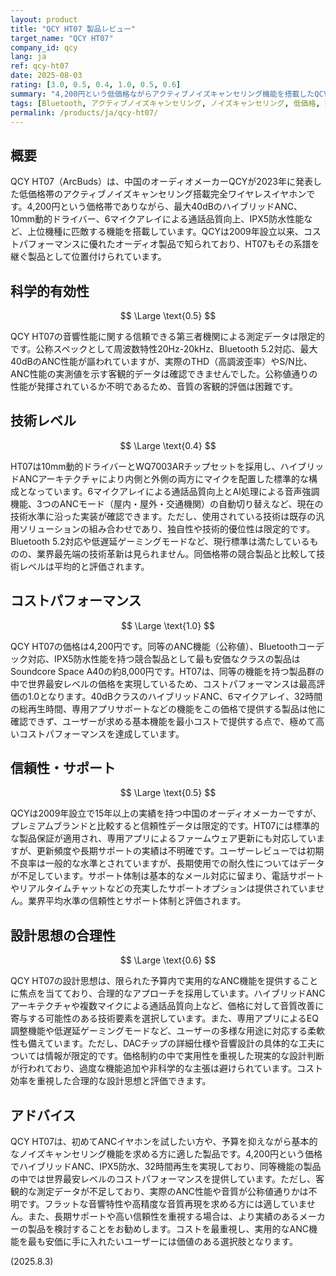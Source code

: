```yaml
---
layout: product
title: "QCY HT07 製品レビュー"
target_name: "QCY HT07"
company_id: qcy
lang: ja
ref: qcy-ht07
date: 2025-08-03
rating: [3.0, 0.5, 0.4, 1.0, 0.5, 0.6]
summary: "4,200円という低価格ながらアクティブノイズキャンセリング機能を搭載したQCY HT07は、同等機能製品の中で世界最安レベルを実現しており、コストパフォーマンスに優れた完全ワイヤレスイヤホンです。"
tags: [Bluetooth, アクティブノイズキャンセリング, ノイズキャンセリング, 低価格, 完全ワイヤレスイヤホン]
permalink: /products/ja/qcy-ht07/
---
```

## 概要

QCY HT07（ArcBuds）は、中国のオーディオメーカーQCYが2023年に発表した低価格帯のアクティブノイズキャンセリング搭載完全ワイヤレスイヤホンです。4,200円という価格帯でありながら、最大40dBのハイブリッドANC、10mm動的ドライバー、6マイクアレイによる通話品質向上、IPX5防水性能など、上位機種に匹敵する機能を搭載しています。QCYは2009年設立以来、コストパフォーマンスに優れたオーディオ製品で知られており、HT07もその系譜を継ぐ製品として位置付けられています。

## 科学的有効性

$$ \Large \text{0.5} $$

QCY HT07の音響性能に関する信頼できる第三者機関による測定データは限定的です。公称スペックとして周波数特性20Hz-20kHz、Bluetooth 5.2対応、最大40dBのANC性能が謳われていますが、実際のTHD（高調波歪率）やS/N比、ANC性能の実測値を示す客観的データは確認できませんでした。公称値通りの性能が発揮されているか不明であるため、音質の客観的評価は困難です。

## 技術レベル

$$ \Large \text{0.4} $$

HT07は10mm動的ドライバーとWQ7003ARチップセットを採用し、ハイブリッドANCアーキテクチャにより内側と外側の両方にマイクを配置した標準的な構成となっています。6マイクアレイによる通話品質向上とAI処理による音声強調機能、3つのANCモード（屋内・屋外・交通機関）の自動切り替えなど、現在の技術水準に沿った実装が確認できます。ただし、使用されている技術は既存の汎用ソリューションの組み合わせであり、独自性や技術的優位性は限定的です。Bluetooth 5.2対応や低遅延ゲーミングモードなど、現行標準は満たしているものの、業界最先端の技術革新は見られません。同価格帯の競合製品と比較して技術レベルは平均的と評価されます。

## コストパフォーマンス

$$ \Large \text{1.0} $$

QCY HT07の価格は4,200円です。同等のANC機能（公称値）、Bluetoothコーデック対応、IPX5防水性能を持つ競合製品として最も安価なクラスの製品はSoundcore Space A40の約8,000円です。HT07は、同等の機能を持つ製品群の中で世界最安レベルの価格を実現しているため、コストパフォーマンスは最高評価の1.0となります。40dBクラスのハイブリッドANC、6マイクアレイ、32時間の総再生時間、専用アプリサポートなどの機能をこの価格で提供する製品は他に確認できず、ユーザーが求める基本機能を最小コストで提供する点で、極めて高いコストパフォーマンスを達成しています。

## 信頼性・サポート

$$ \Large \text{0.5} $$

QCYは2009年設立で15年以上の実績を持つ中国のオーディオメーカーですが、プレミアムブランドと比較すると信頼性データは限定的です。HT07には標準的な製品保証が適用され、専用アプリによるファームウェア更新にも対応していますが、更新頻度や長期サポートの実績は不明確です。ユーザーレビューでは初期不良率は一般的な水準とされていますが、長期使用での耐久性についてはデータが不足しています。サポート体制は基本的なメール対応に留まり、電話サポートやリアルタイムチャットなどの充実したサポートオプションは提供されていません。業界平均水準の信頼性とサポート体制と評価されます。

## 設計思想の合理性

$$ \Large \text{0.6} $$

QCY HT07の設計思想は、限られた予算内で実用的なANC機能を提供することに焦点を当てており、合理的なアプローチを採用しています。ハイブリッドANCアーキテクチャや複数マイクによる通話品質向上など、価格に対して音質改善に寄与する可能性のある技術要素を選択しています。また、専用アプリによるEQ調整機能や低遅延ゲーミングモードなど、ユーザーの多様な用途に対応する柔軟性も備えています。ただし、DACチップの詳細仕様や音響設計の具体的な工夫については情報が限定的です。価格制約の中で実用性を重視した現実的な設計判断が行われており、過度な機能追加や非科学的な主張は避けられています。コスト効率を重視した合理的な設計思想と評価できます。

## アドバイス

QCY HT07は、初めてANCイヤホンを試したい方や、予算を抑えながら基本的なノイズキャンセリング機能を求める方に適した製品です。4,200円という価格でハイブリッドANC、IPX5防水、32時間再生を実現しており、同等機能の製品の中では世界最安レベルのコストパフォーマンスを提供しています。ただし、客観的な測定データが不足しており、実際のANC性能や音質が公称値通りかは不明です。フラットな音響特性や高精度な音質再現を求める方には適していません。また、長期サポートや高い信頼性を重視する場合は、より実績のあるメーカーの製品を検討することをお勧めします。コストを最重視し、実用的なANC機能を最も安価に手に入れたいユーザーには価値のある選択肢となります。

(2025.8.3)
